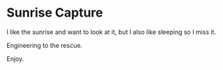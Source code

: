 # Sunrise Capture
I like the sunrise and want to look at it, but I also like sleeping so I miss it.

Engineering to the rescue.


Enjoy.

